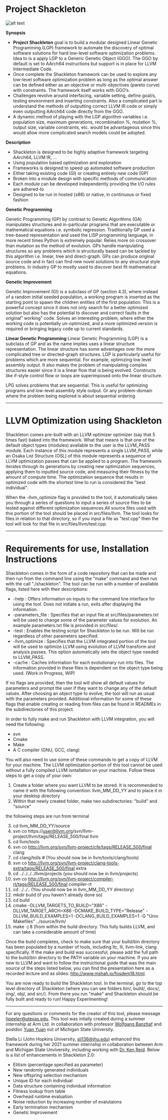 # Project Shackleton

![alt text](img/shackleton.jpg "The Endurance")

**Synopsis**

*  **Project Shackleton** goal is to build a modular designed Linear Genetic Programming (LGP) framework to automate the discovery of optimal software solutions for hard low-level software optimization problems. Idea to is a apply LGP to a Generic Genetic Object (GGO). The GGO by default is set to AArch64 instructions but support is in place for LLVM Intermediate Code.
*  Once complete the Shackleton framework can be used to explore any low-level software optimization problem as long as the optimal answer can be defined either as an objective or multi-objectives (pareto curve) with constraints. The framework itself works with GGO’s.
*  Challenges revolve around interfacing, variable setting, define goal/s, testing environment and inserting constraints. Also a complicated part is understand the methods of outputting correct LLVM IR code or simply even outputting AArch64 code directly from the GGO.
*  A dynamic method of playing with the LGP algorithm variables i.e. population size, maximum generations, recombination %, mutation %, output size, variable constraints, etc. would be advantageous since this would allow more complicated search models could be adopted. 


**Description**


*  Shackleton is designed to be highly adaptive framework targeting AArch64, LLVM IR, …
*  Using population based optimization and exploration
*  Frameworks is designed to speed up automated software production
*  Either taking existing code (GI) or creating entirely new code (GP)
*  Broken into a module design with specific methods of communication
*  Each module can be developed independently providing the I/O rules are adhered-to
*  Designed to be run in hosted (x86) or native, in continuous or fixed fashion

**Genetic Programming**

Genetic Programming (GP) by contrast to Genetic Algorithms (GA) manipulates structures and in-particular programs that are executable or mathematical equations i.e. symbolic regression.  Traditionally GP used a tree-based representation and used the LISP programming language, in more recent times Python is extremely popular.  Relies more on crossover than mutation as the method of evolution. GPs handle manipulating structures so any problems which is structurally based can be tackled by this algorithm i.e. linear, tree and direct-graph. GPs can produce original source code and in fact can find new novel solutions to any structural style problems.  In industry GP to mostly used to discover best fit mathematical equations.

**Genetic Improvement**

Genetic Improvement (GI) is a subclass of GP (section 4.3), where instead of a random initial seeded population, a working program is inserted as the starting point to spawn the children entities of the first population.  This is a powerful concept since it does not only search for a better optimized solution but also has the potential to discover and correct faults in the original” working” code. Solves an interesting problem, where either the working code is potentially un-optimized, and a more optimized version is required or bringing legacy code up to current standards.

**Linear Genetic Programming**
Linear Genetic Programming (LGP) is a subclass of GP and as the name implies uses a linear structure representation. The linear structure has some advantages over the more complicated tree or directed-graph structures. LGP is particularly useful for problems which are more sequential. For example, optimizing low level assembly output. It also makes the problem of manipulating complex structures easier since it is a linear flow that is being evolved.  Constructs like if-style control flow or loops are superimposed onto the linear structure.

LPG solves problems that are sequential.  This is useful for optimizing programs and low-level assembly style output.  Or any problem-domain where the problem being explored is about sequential ordering

--------

# LLVM Optimization using Shackleton

Shackleton comes pre-built with an LLVM optimizer optimizer (say that 5 times fast) baked into the framework. What that means is that one of the default object types (modules) available to the user is the LLVM_PASS module. Each instance of this module represents a single LLVM_PASS, while an Osaka List Structure (OSL) of this module represents a sequence of LLVM optimization passes that can be applied to a program. The framework iterates through its generations by creating new optimization sequences, applying them to inputted source code, and measuring their fitness by the amount of compute time. The optimization sequence that results in optimized code with the shortest time to run is considered the "best individual".

When the -llvm_optimize flag is provided to the tool, it automatically takes you through a series of questions to input a series of source files to be tested against different optimization sequences.All source files used with this portion of the tool should be placed in src/files/llvm. The tool looks for files in relation to that directory, so if you input a file as "test.cpp" then the tool will look for that file in src/files/llvm/test.cpp. 

--------

# Requirements for use, Installation Instructions

Shackleton comes in the form of a code repository that can be made and then run from the command line using the "make" command and then run with the call "./shackleton". The tool can be run with a number of available flags, listed here with their descriptions:

-   -help : Offers information on inputs to the command line interface for using the tool. Does not initiate a run, exits after displaying the information.
-   -parameters_file : Specifies that an input file at src/files/parameters.txt will be used to change some of the parameter values for evolution. An example parameters.txt file is provided in src/files/.
-   -test : Enables the testing script for Shackleton to be run. Will be run regardless of other parameters specified.
-   -llvm_optimize : Specifies that the LLVM integrated portion of the tool will be used to optimize LLVM using evolution of LLVM transform and analysis passes. This option automatically sets the object type needed to LLVM_PASS.
-   -cache : Caches information for each evolutionary run into files. The information provided in these files is dependent on the object type being used. (Work in Progress, WIP)

If no flags are provided, then the tool will show all default values for parameters and prompt the user if they want to change any of the default values. After choosing an object type to evolve, the tool will run as usual with the parameters provided. Additional information for some of these flags that enable creating or reading from files can be found in READMEs in the subdirectories of this project. 

In order to fully make and run Shackleton with LLVM integration, you will need the following:

-   svn
-   Cmake
-   Make
-   A C compiler (GNU, GCC, clang)

You will also need to use some of these commands to get a copy of LLVM for your machine. The LLVM optimization portion of this tool cannot be used without a fully compiled LLVM isntallation on your machine. Follow these steps to get a copy of your own:

1. Create a folder where you want LLVM to be stored. It is recommended to name it with the following convention: llvm_MM_DD_YY and to place it in your desktop directory
2. Within that newly created folder, make two subdirectories: "build" and "source"

the following steps are run from terminal

3. cd llvm_MM_DD_YY/source
4. svn co https://user@llvm.org/svn/llvm-project/llvm/tags/RELEASE_500/final llvm
4. cd llvm/tools
5. svn co http://llvm.org/svn/llvm-project/cfe/tags/RELEASE_500/final clang
6. cd clang/tolls # (You should now be in llvm/tools/clang/tools)
7. svn co http://llvm.org/svn/llvm-project/clang-tools-extra/tags/RELEASE_500/final extra
8. cd ../../../../llvm/projects (you should now be in llvm/projects)
9. svn co http://llvm.org/svn/llvm-project/compiler-rt/tags/RELEASE_500/final compiler-rt
10. cd ../../.. (You should now be in llvm_MM_DD_YY directory)
11. mkdir build (if you haven't already done so)
12. cd build
13. cmake -DLLVM_TARGETS_TO_BUILD="X86" -DLLVM_TARGET_ARCH=X86 -DCMAKE_BUILD_TYPE="Release" -DLLVM_BUILD_EXAMPLES=1 -DCLANG_BUILD_EXAMPLES=1 -G "Unix Makefiles" ../source/llvm/
14. make -j 8 (from within the build directory. This fully builds LLVM, and can take a considerable amount of time)

Once the build completes, check to make sure that your build/bin directory has been populated by a number of tools, including llc, lli, llvm-link, clang specifically. If the make and build was successful, please add the full path to the build/bin directory to the PATH variable on your machine. If you are new to LLVM and want to follow the instructional guide that was the main source of the steps listed below, you can find the presentation here as a recorded lecture and as slides: http://www.mshah.io/fosdem18.html.

You are now ready to build the Shackleton tool. In the terminal, go to the top level directory of Shackleton (where you can see folders bin/, build/, docs/, img/, obj/, and src/). From there you run "make" and Shackleton should be fully built and ready to run! Happy Experimenting!

--------

For any questions or comments for the creator of this tool, please message hpeeler@utexas.edu. This tool was intially created during a summer internship at Arm Ltd. in collaboration with professor [Wolfgang Banzhaf](http://www.cse.msu.edu/~banzhafw/) and postdoc [Yuan Yuan](https://www.researchgate.net/profile/Yuan_Yuan73) out of Michigan State University.

Stella Li (John Hopkins University, sli136@jhu.edu) enhanced this framework during her 2021 summer internship in collaboration between Arm and Michigan State Unviversity, including working with [Dr. Ken Reid](http://kenreid.co.uk/index.html). Below is a list of enhancements in Shackleton 2.0: 

- Elitism (percentage specified as parameter)
- New randomly generated individuals
- New offspring selection mechanism
- Unique ID for each individual
- Data structure containing individual information
- Fitness lookup from table
- Overhead runtime evaluation
- Noise reduction by increasing number of evalutaions
- Early termination mechanism
- Genetic Improvement
